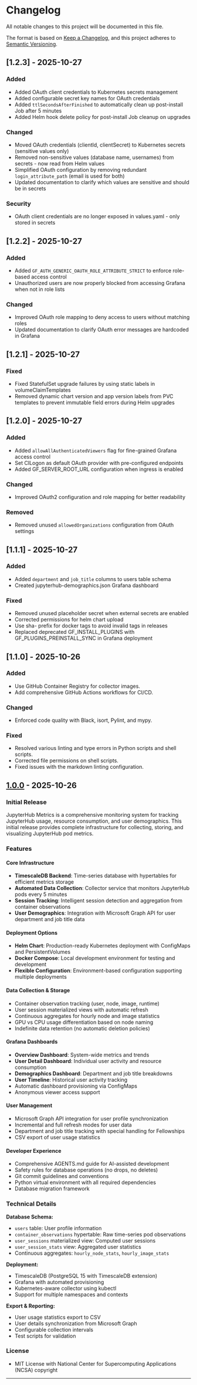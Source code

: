 # Changelog

All notable changes to this project will be documented in this file.

The format is based on [Keep a Changelog](https://keepachangelog.com/en/1.0.0/),
and this project adheres to [Semantic Versioning](https://semver.org/spec/v2.0.0.html).

## [1.2.3] - 2025-10-27

### Added

- Added OAuth client credentials to Kubernetes secrets management
- Added configurable secret key names for OAuth credentials
- Added `ttlSecondsAfterFinished` to automatically clean up post-install Job after 5 minutes
- Added Helm hook delete policy for post-install Job cleanup on upgrades

### Changed

- Moved OAuth credentials (clientId, clientSecret) to Kubernetes secrets (sensitive values only)
- Removed non-sensitive values (database name, usernames) from secrets - now read from Helm values
- Simplified OAuth configuration by removing redundant `login_attribute_path` (email is used for both)
- Updated documentation to clarify which values are sensitive and should be in secrets

### Security

- OAuth client credentials are no longer exposed in values.yaml - only stored in secrets

## [1.2.2] - 2025-10-27

### Added

- Added `GF_AUTH_GENERIC_OAUTH_ROLE_ATTRIBUTE_STRICT` to enforce role-based access control
- Unauthorized users are now properly blocked from accessing Grafana when not in role lists

### Changed

- Improved OAuth role mapping to deny access to users without matching roles
- Updated documentation to clarify OAuth error messages are hardcoded in Grafana

## [1.2.1] - 2025-10-27

### Fixed

- Fixed StatefulSet upgrade failures by using static labels in volumeClaimTemplates
- Removed dynamic chart version and app version labels from PVC templates to prevent immutable field errors during Helm upgrades

## [1.2.0] - 2025-10-27

### Added

- Added `allowAllAuthenticatedViewers` flag for fine-grained Grafana access control
- Set CILogon as default OAuth provider with pre-configured endpoints
- Added GF_SERVER_ROOT_URL configuration when ingress is enabled

### Changed

- Improved OAuth2 configuration and role mapping for better readability

### Removed

- Removed unused `allowedOrganizations` configuration from OAuth settings

## [1.1.1] - 2025-10-27

### Added

- Added `department` and `job_title` columns to users table schema
- Created jupyterhub-demographics.json Grafana dashboard

### Fixed

- Removed unused placeholder secret when external secrets are enabled
- Corrected permissions for helm chart upload
- Use sha- prefix for docker tags to avoid invalid tags in releases
- Replaced deprecated GF_INSTALL_PLUGINS with GF_PLUGINS_PREINSTALL_SYNC in Grafana deployment

## [1.1.0] - 2025-10-26

### Added

- Use GitHub Container Registry for collector images.
- Add comprehensive GitHub Actions workflows for CI/CD.

### Changed

- Enforced code quality with Black, isort, Pylint, and mypy.

### Fixed

- Resolved various linting and type errors in Python scripts and shell scripts.
- Corrected file permissions on shell scripts.
- Fixed issues with the markdown linting configuration.

## [1.0.0] - 2025-10-26

### Initial Release

JupyterHub Metrics is a comprehensive monitoring system for tracking JupyterHub usage, resource consumption, and user demographics. This initial release provides complete infrastructure for collecting, storing, and visualizing JupyterHub pod metrics.

### Features

#### Core Infrastructure

- **TimescaleDB Backend**: Time-series database with hypertables for efficient metrics storage
- **Automated Data Collection**: Collector service that monitors JupyterHub pods every 5 minutes
- **Session Tracking**: Intelligent session detection and aggregation from container observations
- **User Demographics**: Integration with Microsoft Graph API for user department and job title data

#### Deployment Options

- **Helm Chart**: Production-ready Kubernetes deployment with ConfigMaps and PersistentVolumes
- **Docker Compose**: Local development environment for testing and development
- **Flexible Configuration**: Environment-based configuration supporting multiple deployments

#### Data Collection & Storage

- Container observation tracking (user, node, image, runtime)
- User session materialized views with automatic refresh
- Continuous aggregates for hourly node and image statistics
- GPU vs CPU usage differentiation based on node naming
- Indefinite data retention (no automatic deletion policies)

#### Grafana Dashboards

- **Overview Dashboard**: System-wide metrics and trends
- **User Detail Dashboard**: Individual user activity and resource consumption
- **Demographics Dashboard**: Department and job title breakdowns
- **User Timeline**: Historical user activity tracking
- Automatic dashboard provisioning via ConfigMaps
- Anonymous viewer access support

#### User Management

- Microsoft Graph API integration for user profile synchronization
- Incremental and full refresh modes for user data
- Department and job title tracking with special handling for Fellowships
- CSV export of user usage statistics

#### Developer Experience

- Comprehensive AGENTS.md guide for AI-assisted development
- Safety rules for database operations (no drops, no deletes)
- Git commit guidelines and conventions
- Python virtual environment with all required dependencies
- Database migration framework

### Technical Details

**Database Schema:**

- `users` table: User profile information
- `container_observations` hypertable: Raw time-series pod observations
- `user_sessions` materialized view: Computed user sessions
- `user_session_stats` view: Aggregated user statistics
- Continuous aggregates: `hourly_node_stats`, `hourly_image_stats`

**Deployment:**

- TimescaleDB (PostgreSQL 15 with TimescaleDB extension)
- Grafana with automated provisioning
- Kubernetes-aware collector using kubectl
- Support for multiple namespaces and contexts

**Export & Reporting:**

- User usage statistics export to CSV
- User details synchronization from Microsoft Graph
- Configurable collection intervals
- Test scripts for validation

### License

- MIT License with National Center for Supercomputing Applications (NCSA) copyright

---

[1.0.0]: https://github.com/ncsa/jupyterhub-metrics/releases/tag/v1.0.0
